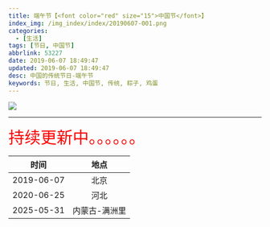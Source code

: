 ```yaml
---
title: 端午节【<font color="red" size="15">中国节</font>】
index_img: /img_index/index/20190607-001.png
categories:
  - [生活]
tags: [节日, 中国节]
abbrlink: 53227
date: 2019-06-07 18:49:47
updated: 2019-06-07 18:49:47
desc: 中国的传统节日-端午节
keywords: 节日, 生活, 中国节, 传统, 粽子, 鸡蛋
---
```



![](/img_index/index/20190607-001.png)


<!--more-->
<hr />

<font size=6.5 color='red'>持续更新中。。。。。。</font>


|    时间    | 地点 |
|:----------:|:----:|
| 2019-06-07 | 北京 |
| 2020-06-25 | 河北 |
| 2025-05-31 | 内蒙古-满洲里 |
